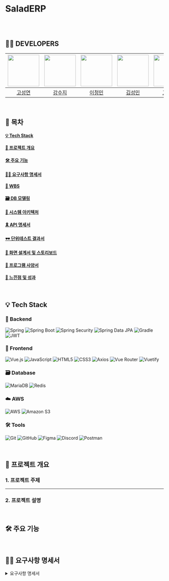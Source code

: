 # SaladERP

<br><br>

## 👨‍💻 DEVELOPERS

|<img src="" width="100" height="100"> |<img src="" width="100" height="100"> | <img src="" width="100" height="100">|<img src="" width="100" height="100"> | <img src="" width="100" height="100"> | <img src="" width="100" height="100"> |
| :------------------------------------: | :-------------------------------------: | :-----------------------------------: | :--------------------------------------: | :-----------------------------------: | :-----------------------------------: |
| [고성연](https://github.com/Gombo2) | [강수지](https://github.com/yehang218) | [이청민](https://github.com/Bluesky3125) | [김성민](https://github.com/SungMin-hub) | [고윤석](https://github.com/minsun24) | [이서영(멘토)](https://github.com/beyond-sw-camp) |

<br>

## 📜 목차

#### [💡 Tech Stack](#-Tech-Stack) <br>
#### [📢 프로젝트 개요](#-프로젝트-개요) <br>
#### [🛠️ 주요 기능](#-주요기능) <br>
#### [🙆‍♀️ 요구사항 명세서](#-요구사항-명세서) <br>
#### [🎃 WBS](#-WBS) <br>
#### [🗃️ DB 모델링](#-DB-모델링) <br>
#### [🛜 시스템 아키텍처](#-시스템-아키텍처) <br>
#### [🎗️ API 명세서](#-API-명세서) <br>
#### [🕶️ 단위테스트 결과서](#-단위테스트-결과서) <br>
#### [💍 화면 설계서 및 스토리보드](#-화면-설계서-및-스토리보드) <br>
#### [🥎 프로그램 사양서](#-프로그램-사양서) <br>
#### [🍪 느낀점 및 성과](#-느낀점-및-성과) <br>

<br>

## 💡 Tech Stack
### 🌿 Backend
![Spring](https://img.shields.io/badge/Spring-6DB33F?style=for-the-badge&logo=spring&logoColor=white)
![Spring Boot](https://img.shields.io/badge/Spring_Boot-6DB33F?style=for-the-badge&logo=springboot&logoColor=white)
![Spring Security](https://img.shields.io/badge/Spring_Security-6DB33F?style=for-the-badge&logo=springsecurity&logoColor=white)
![Spring Data JPA](https://img.shields.io/badge/Spring_Data_JPA-6DB33F?style=for-the-badge)
![Gradle](https://img.shields.io/badge/Gradle-02303A?style=for-the-badge&logo=gradle&logoColor=white)
![JWT](https://img.shields.io/badge/JWT-000000?style=for-the-badge&logo=JSON%20web%20tokens&logoColor=white)

### 🌿 Frontend
![Vue.js](https://img.shields.io/badge/Vue.js-4FC08D?style=for-the-badge&logo=vue.js&logoColor=white)
![JavaScript](https://img.shields.io/badge/JavaScript-F7DF1E?style=for-the-badge&logo=javascript&logoColor=black)
![HTML5](https://img.shields.io/badge/HTML5-E34F26?style=for-the-badge&logo=html5&logoColor=white)
![CSS3](https://img.shields.io/badge/CSS3-1572B6?style=for-the-badge&logo=css3&logoColor=white)
![Axios](https://img.shields.io/badge/Axios-5A29E4?style=for-the-badge)
![Vue Router](https://img.shields.io/badge/Vue_Router-4FC08D?style=for-the-badge)
![Vuetify](https://img.shields.io/badge/Vuetify-1867C0?style=for-the-badge)

### 🗃️ Database
![MariaDB](https://img.shields.io/badge/MariaDB-003545?style=for-the-badge&logo=mariadb&logoColor=white)
![Redis](https://img.shields.io/badge/Redis-DC382D?style=for-the-badge&logo=redis&logoColor=white)

### ☁️ AWS
![AWS](https://img.shields.io/badge/AWS-232F3E?style=for-the-badge&logo=amazonaws&logoColor=white)
![Amazon S3](https://img.shields.io/badge/Amazon_S3-569A31?style=for-the-badge&logo=amazonaws&logoColor=white)

### 🛠️ Tools
![Git](https://img.shields.io/badge/Git-F05032?style=for-the-badge&logo=git&logoColor=white)
![GitHub](https://img.shields.io/badge/GitHub-181717?style=for-the-badge&logo=github&logoColor=white)
![Figma](https://img.shields.io/badge/Figma-F24E1E?style=for-the-badge&logo=figma&logoColor=white)
![Discord](https://img.shields.io/badge/Discord-5865F2?style=for-the-badge&logo=discord&logoColor=white)
![Postman](https://img.shields.io/badge/Postman-FF6C37?style=for-the-badge&logo=postman&logoColor=white)

<br>

## 📢 프로젝트 개요

### 1. 프로젝트 주제

****

### 2. 프로젝트 설명



<br>

## 🛠️ 주요 기능


<br>

## 🙆‍♀️ 요구사항 명세서
<details>
<summary>요구사항 명세서</summary>
<div markdown="1">
<img src="https://github.com/user-attachments/assets/0e998248-de57-46e3-9f69-5cf040603efc">
<img src="https://github.com/user-attachments/assets/65658954-d28b-4c8e-97a8-144b4a111c94">
<img src="https://github.com/user-attachments/assets/42aedea7-5184-436d-91bc-5e900b3fe955">


<br>

## 🎃 WBS
![image](https://github.com/user-attachments/assets/5a953ea4-7f27-4d20-955c-510f4306c201)


<br>

## 🗃️ DB 모델링



<br>

## 🛜 시스템 아키텍처



<br>

## 🎗️ API 명세서



<br>

## 🕶️ 단위테스트 결과서



<br>

## 💍 화면 설계서 및 스토리보드



<br>

## 🥎 프로그램 사양서



<br>

## 🍪 느낀점 및 성과



<br>


